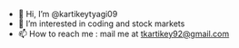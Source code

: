 - 👋 Hi, I’m @kartikeytyagi09
- 👀 I’m interested in coding and stock markets 
- 📫 How to reach me : mail me at tkartikey92@gmail.com

<!---
kartikeytyagi09/kartikeytyagi09 is a ✨ special ✨ repository because its `README.md` (this file) appears on your GitHub profile.
You can click the Preview link to take a look at your changes.
--->
